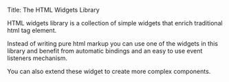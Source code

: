 Title: The HTML Widgets Library

HTML widgets library is a collection of simple widgets that enrich traditional html tag element.

Instead of writing pure html markup you can use one of the widgets in this library and benefit from automatic bindings and an easy to use event listeners mechanism.

You can also extend these widget to create more complex components.